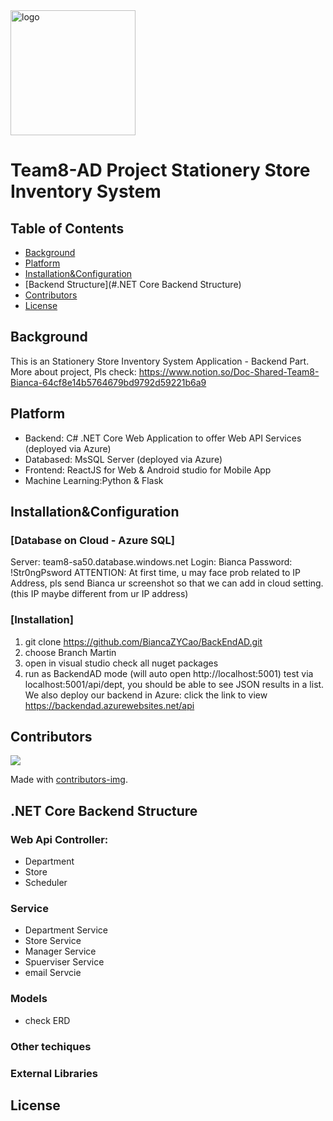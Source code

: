 <div float=right>
  <img src="https://cdn0.iconfinder.com/data/icons/everything-icons-vol-1/512/university-school-education-college-01-512.png" width="200" alt="logo"/>
</div>

# Team8-AD Project Stationery Store Inventory System

## Table of Contents
- [Background](#background)
- [Platform](#platform)
- [Installation&Configuration](#Installation&Configuration)
- [Backend Structure](#.NET Core Backend Structure)
- [Contributors](#contributors)
- [License](#license)


## Background
This is an Stationery Store Inventory System Application - Backend Part.
More about project, Pls check: https://www.notion.so/Doc-Shared-Team8-Bianca-64cf8e14b5764679bd9792d59221b6a9

## Platform
- Backend: C# .NET Core Web Application to offer Web API Services (deployed via Azure)
- Databased: MsSQL Server (deployed via Azure)
- Frontend: ReactJS for Web & Android studio for Mobile App
- Machine Learning:Python & Flask

## Installation&Configuration
### [Database on Cloud - Azure SQL]
  Server:          team8-sa50.database.windows.net
  Login:            Bianca
  Password:    !Str0ngPsword
ATTENTION: At first time, u may face prob related to IP Address, pls send Bianca ur screenshot so that we can add in cloud setting. 
          (this IP maybe different from ur IP address)
### [Installation]
1. git clone https://github.com/BiancaZYCao/BackEndAD.git
2. choose Branch Martin
3. open in visual studio check all nuget packages 
4. run as BackendAD mode (will auto open http://localhost:5001)
    test via localhost:5001/api/dept, you should be able to see JSON results in a list.
We also deploy our backend in Azure: click the link to view https://backendad.azurewebsites.net/api

## Contributors
<a href="https://github.com/BiancaZYCao/BackendAD/graphs/contributors">
  <img src="https://contributors-img.web.app/image?repo=BiancaZYCao/BackendAD" />
</a>

Made with [contributors-img](https://contributors-img.web.app).


## .NET Core Backend Structure
### Web Api Controller:
  - Department 
  - Store 
  - Scheduler
  
### Service 
  - Department Service
  - Store Service
  - Manager Service
  - Spuerviser Service
  - email Servcie 
  
### Models
  - check ERD
 
### Other techiques

### External Libraries

  
## License

